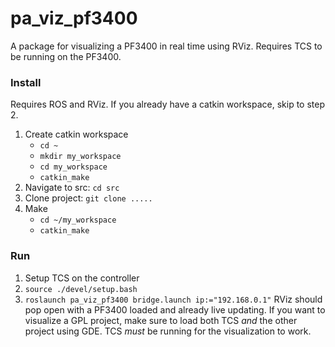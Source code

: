 # pa_viz_pf3400
A package for visualizing a PF3400 in real time using RViz. Requires TCS to be running on the PF3400.

### Install
Requires ROS and RViz.
If you already have a catkin workspace, skip to step 2.
1. Create catkin workspace
   - `cd ~`
   - `mkdir my_workspace`
   - `cd my_workspace`
   - `catkin_make`
2. Navigate to src: `cd src` 
3. Clone project: `git clone .....`
4. Make
   - `cd ~/my_workspace`
   - `catkin_make`

### Run
1. Setup TCS on the controller
2. `source ./devel/setup.bash`
3. `roslaunch pa_viz_pf3400 bridge.launch ip:="192.168.0.1"`
RViz should pop open with a PF3400 loaded and already live updating. If you want
to visualize a GPL project, make sure to load both TCS *and* the other project
using GDE. TCS *must* be running for the visualization to work.
